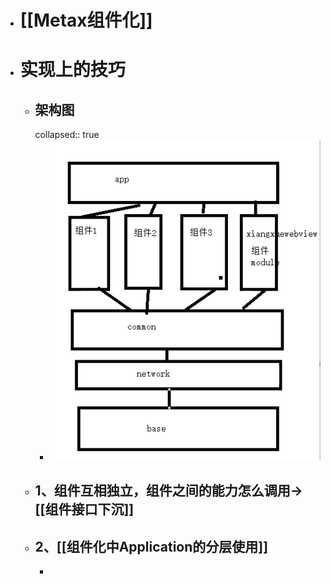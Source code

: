 - # [[Metax组件化]]
- # 实现上的技巧
	- ## 架构图
	  collapsed:: true
		- ![image.png](../assets/image_1690940256735_0.png)
	- ## 1、组件互相独立，组件之间的能力怎么调用->[[组件接口下沉]]
	- ## 2、[[组件化中Application的分层使用]]
		-